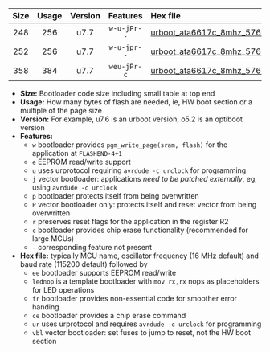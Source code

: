 |Size|Usage|Version|Features|Hex file|
|:-:|:-:|:-:|:-:|:--|
|248|256|u7.7|`w-u-jPr--`|[urboot_ata6617c_8mhz_57600bps_lednop_ur_vbl.hex](https://raw.githubusercontent.com/stefanrueger/urboot.hex/main/mcus/ata6617c/fcpu_8mhz/57600_bps/urboot_ata6617c_8mhz_57600bps_lednop_ur_vbl.hex)|
|252|256|u7.7|`w-u-jpr--`|[urboot_ata6617c_8mhz_57600bps_lednop_fr_ur_vbl.hex](https://raw.githubusercontent.com/stefanrueger/urboot.hex/main/mcus/ata6617c/fcpu_8mhz/57600_bps/urboot_ata6617c_8mhz_57600bps_lednop_fr_ur_vbl.hex)|
|358|384|u7.7|`weu-jPr-c`|[urboot_ata6617c_8mhz_57600bps_ee_lednop_fr_ce_ur_vbl.hex](https://raw.githubusercontent.com/stefanrueger/urboot.hex/main/mcus/ata6617c/fcpu_8mhz/57600_bps/urboot_ata6617c_8mhz_57600bps_ee_lednop_fr_ce_ur_vbl.hex)|

- **Size:** Bootloader code size including small table at top end
- **Usage:** How many bytes of flash are needed, ie, HW boot section or a multiple of the page size
- **Version:** For example, u7.6 is an urboot version, o5.2 is an optiboot version
- **Features:**
  + `w` bootloader provides `pgm_write_page(sram, flash)` for the application at `FLASHEND-4+1`
  + `e` EEPROM read/write support
  + `u` uses urprotocol requiring `avrdude -c urclock` for programming
  + `j` vector bootloader: applications *need to be patched externally*, eg, using `avrdude -c urclock`
  + `p` bootloader protects itself from being overwritten
  + `P` vector bootloader only: protects itself and reset vector from being overwritten
  + `r` preserves reset flags for the application in the register R2
  + `c` bootloader provides chip erase functionality (recommended for large MCUs)
  + `-` corresponding feature not present
- **Hex file:** typically MCU name, oscillator frequency (16 MHz default) and baud rate (115200 default) followed by
  + `ee` bootloader supports EEPROM read/write
  + `lednop` is a template bootloader with `mov rx,rx` nops as placeholders for LED operations
  + `fr` bootloader provides non-essential code for smoother error handing
  + `ce` bootloader provides a chip erase command
  + `ur` uses urprotocol and requires `avrdude -c urclock` for programming
  + `vbl` vector bootloader: set fuses to jump to reset, not the HW boot section
